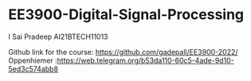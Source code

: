 # EE3900-Digital-Signal-Processing

I Sai Pradeep
AI21BTECH11013

Github link for the course: https://github.com/gadepall/EE3900-2022/
Oppenhiemer :https://web.telegram.org/b53da110-60c5-4ade-9d10-5ed3c574abb8
